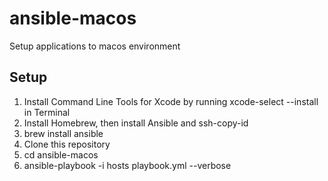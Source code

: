 # ansible-macos
Setup applications to macos environment

## Setup

1. Install Command Line Tools for Xcode by running xcode-select --install in Terminal
2. Install Homebrew, then install Ansible and ssh-copy-id
3. brew install ansible
4. Clone this repository
5. cd ansible-macos
6. ansible-playbook -i hosts playbook.yml --verbose